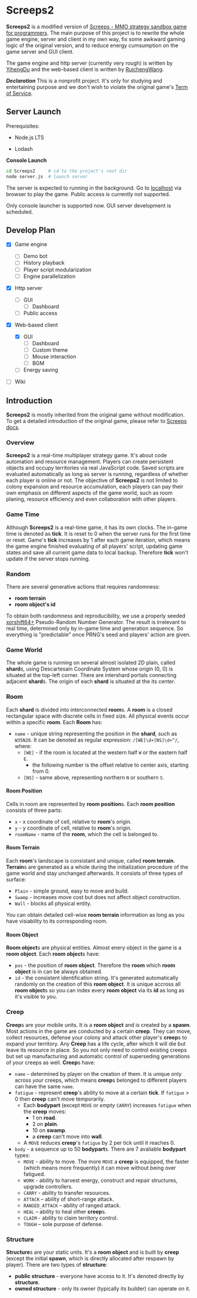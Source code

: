 # Screeps2

**Screeps2** is a modified version of [Screeps - MMO strategy sandbox game for programmers](https://screeps.com/). The main purpose of this project is to rewrite the whole game engine, server and client in my own way, fix some awkward gaming logic of the original version, and to reduce energy cumsumption on the game server and GUI client.

The game engine and http server (currently very rough) is written by [YihengDu](https://github.com/mrlazy1708/) and the web-based client is written by [RuichengWang](https://github.com/wrc042).

***Declaration*** This is a nonprofit project. It's only for studying and entertaining purpose and we don't wish to violate the original game's [Term of Service](https://docs.screeps.com/tos.html).



## Server Launch

Prerequisites:

- Node.js LTS

- Lodash

**Console Launch**

```bash
cd Screeps2   	# cd to the project's root dir
node server.js	# launch server
```

The server is expected to running in the background. Go to [localhost](http://127.0.0.1:8080/) via browser to play the game. Public access is currently not supported.

Only console launcher is supported now. GUI server development is scheduled.



## Develop Plan

- [x] Game engine
  - [ ] Demo bot
  - [ ] History playback
  - [ ] Player script modularization
  - [ ] Engine parallelization
- [x] Http server
  - [ ] GUI
    - [ ] Dashboard
  - [ ] Public access
- [x] Web-based client
  - [x] GUI
    - [ ] Dashboard
    - [ ] Custom theme
    - [ ] Mouse interaction
    - [ ] BGM
  - [ ] Energy saving
- [ ] Wiki



## Introduction

**Screeps2** is mostly inherited from the original game without modification. To get a detailed introduction of the original game, please refer to [Screeps docs](https://docs.screeps.com).



### Overview

**Screeps2** is a real-time multiplayer strategy game. It's about code automation and resource management. Players can create persistent objects and occupy territories via real JavaScript code. Saved scripts are evaluated automatically as long as server is running, regardless of whether each player is online or not. The objective of **Screeps2** is not limited to colony expansion and resource accumulation, each players can pay their own emphasis on different aspects of the game world, such as room planing, resource efficiency and even collaboration with other players.



### Game Time

Although **Screeps2** is a real-time game, it has its own clocks. The in-game time is denoted as **tick**. It is reset to 0 when the server runs for the first time or reset. Game's **tick** increases by 1 after each game iteration, which means the game engine finished evaluating of all players' script, updating game states and save all current game data to local backup. Therefore **tick** won't update if the server stops running.



### Random

There are several generative actions that requires randomness:

- **room terrain**
- **room object's id**

To obtain both randomness and reproducibility, we use a properly seeded [xorshift64+](https://en.wikipedia.org/wiki/Xorshift#xorshift+) Pseudo-Random Number Generator. The result is irrelevant to real time, determined only by in-game time and generation sequence. So everything is "predictable" once PRNG's seed and players' action are given.



### Game World

The whole game is running on several almost isolated 2D plain, called **shard**s, using Descartesain Coordinate System whose origin (0, 0) is situated at the top-left corner. There are intershard portals connecting adjacent **shard**s. The origin of each **shard** is situated at the its center.



### Room

Each **shard** is divided into interconnected **room**s. A **room** is a closed rectangular space with discrete cells in fixed size. All physical events occur within a specific **room**. Each **Room** has:

- `name` - unique string representing the position in the **shard**, such as `W35N28`. It can be denoted as regular expression: `/[WE]\d+[NS]\d+^/`, where:
  - `[WE]` - if the room is located at the western half `W` or the eastern half `E`.
    - the following number is the offset relative to center axis, starting from 0.
  - `[NS]` - same above, representing northern `N` or southern `S`.



#### Room Position

Cells in room are represented by **room position**s. Each **room position** consists of three parts:

- `x` - x coordinate of cell, relative to **room**'s origin.
- `y` - y coordinate of cell, relative to **room**'s origin.
- `roomName` - name of the **room**, which the cell is belonged to.



#### Room Terrain

Each **room**'s landscape is consistant and unique, called **room terrain**. **Terrain**s are generated as a whole during the initialization procedure of the game world and stay unchanged afterwards. It consists of three types of surface:

- `Plain` - simple ground, easy to move and build.
- `Swamp` - increases move cost but does not affect object construction.
- `Wall` - blocks all physical entity.

You can obtain detailed cell-wise **room terrain** information as long as you have visiability to its corresponding room.



#### Room Object

**Room object**s are physical entities. Almost enery object in the game is a **room object**. Each **room object**s have:

- `pos` - the position of **room object**. Therefore the **room** which **room object** is in can be always obtained.
- `id` - the consistent identification string. It's generated automatically randomly on the creation of this **room object**. It is unique accross all **room object**s so you can index every **room object** via its **id** as long as it's visible to you.



### Creep

**Creep**s are your mobile units. It is a **room object** and is created by a **spawn**. Most actions in the game are conducted by a certain **creep**. They can move, collect resources, defense your colony and attack other player's **creep**s to expand your territory. Any **Creep** has a life cycle, after which it will die but leave its resource in place. So you not only need to control existing creeps but set up manufacturing and automatic control of superseding generations of your creeps as well. **Creep**s have:

- `name` - determined by player on the creation of them. It is unique only across *your* creeps, which means **creep**s belonged to different players can have the same `name`.
- `fatigue` - represent **creep**'s ability to move at a certain **tick**. If `fatigue` > 0 then **creep** can't move temporarily.
  - Each **bodypart** (except `MOVE` or *empty* `CARRY`) increases `fatigue` when the **creep** moves:
    -  1 on **road**.
    - 2 on **plain**.
    - 10 on **swamp**.
    - a **creep** can't move into **wall**.
  - A `MOVE` reduces **creep**'s `fatigue` by 2 per tick until it reaches 0.
- `body` - a sequence up to 50 **bodypart**s. There are 7 avaliable **bodypart** types:
  - `MOVE` - ability to move. The more `MOVE` a **creep** is equipped, the faster (which means more frequently) it can move without being over fatigued.
  - `WORK` - ability to harvest energy, construct and repair structures, upgrade controllers.
  - `CARRY` - ability to transfer resources.
  - `ATTACK` – ability of short-range attack.
  - `RANGED_ATTACK` – ability of ranged attack.
  - `HEAL` – ability to heal other **creep**s.
  - `CLAIM` - ability to claim territory control.
  - `TOUGH` – sole purpose of defense.



### Structure

**Structure**s are your static units. It's a **room object** and is built by **creep** (except the initial **spawn**, which is directly allocated after respawn by player). There are two types of **structure**:

- **public structure** - everyone have access to it. It's denoted directly by **structure**.
- **owned structure** - only its owner (typically its builder) can operate on it.

